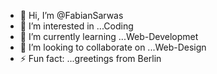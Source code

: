 - 👋 Hi, I’m @FabianSarwas
- 👀 I’m interested in ...Coding
- 🌱 I’m currently learning ...Web-Developmet
- 💞️ I’m looking to collaborate on ...Web-Design
- ⚡ Fun fact: ...greetings from Berlin

<!---
FabianSarwas/FabianSarwas is a ✨ special ✨ repository because its `README.md` (this file) appears on your GitHub profile.
You can click the Preview link to take a look at your changes.
--->
